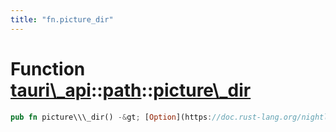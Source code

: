 ```yaml
---
title: "fn.picture_dir"
---
```


Function [tauri\\\_api](/docs/api/rust/tauri\_api/../index.html)::[path](/docs/api/rust/tauri\_api/index.html)::[picture\\\_dir](/docs/api/rust/tauri\_api/)
============================================================================================================================================================

```rust
pub fn picture\\\_dir() -&gt; [Option](https://doc.rust-lang.org/nightly/core/option/enum.Option.html "enum core::option::Option")&lt;[PathBuf](https://doc.rust-lang.org/nightly/std/path/struct.PathBuf.html "struct std::path::PathBuf")\&gt;
```
      